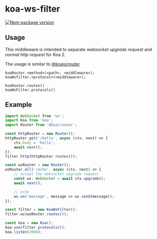 # koa-ws-filter

[![Npm package version](https://badgen.net/npm/v/@zimtsui/koa-ws-filter)](https://www.npmjs.com/package/@zimtsui/koa-ws-filter)

## Usage

This middleware is intended to separate *websocket upgrade request* and *normal http request* for Koa 2.

The usage is similar to [@koajs/router](https://github.com/koajs/router)

```
koaRouter.<method>(<path>, <middleware>);
koaWsfilter.<protocol>(<middleware>);

koaRouter.routes()
koaWsFilter.protocols()
```

## Example

```ts
import WebSocket from 'ws';
import Koa from 'koa';
import Router from '@koa/router';

const httpRouter = new Router();
httpRouter.get('/hello', async (ctx, next) => {
    ctx.body = 'hello';
    await next();
});
filter.http(httpRouter.routes());

const wsRouter = new Router();
wsRouter.all('/echo', async (ctx, next) => {
    // accept the websocket upgrade request
    const ws: WebSocket = await ctx.upgrade();
    await next();

    // echo
    ws.on('message', message => ws.send(message));
});

const filter = new KoaWsFilter();
filter.ws(wsRouter.routes());

const koa = new Koa();
koa.use(filter.protocols());
koa.listen(3000);
```
